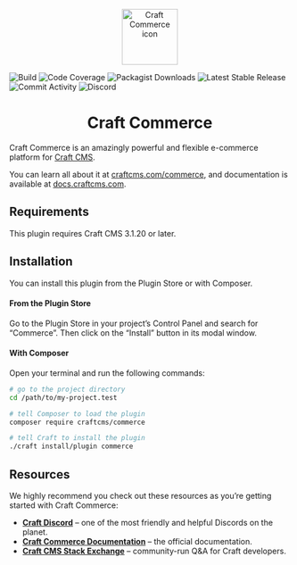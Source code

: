 <p align="center"><img src="./src/icon.svg" width="100" height="100" alt="Craft Commerce icon"></p>

![Build](https://img.shields.io/travis/com/craftcms/commerce/feature/tests.svg?label=Build&link=https://travis-ci.com/craftcms/commerce)
![Code Coverage](https://img.shields.io/codecov/c/github/craftcms/commerce/feature/tests.svg?label=Code%20Coverage&link=https://codecov.io/gh/craftcms/commerce)
![Packagist Downloads](https://img.shields.io/packagist/dt/craftcms/commerce.svg?label=Packagist%20Downloads&link=https://packagist.org/packages/craftcms/commerce)
![Latest Stable Release](https://img.shields.io/github/tag/craftcms/commerce.svg?label=Latest%20Stable%20Release&link=https://github.com/craftcms/commerce/releases)
![Commit Activity](https://img.shields.io/github/commit-activity/m/craftcms/commerce.svg?label=Commit%20Activity&link=https://github.com/craftcms/commerce/commits/develop)
![Discord](https://img.shields.io/discord/456442477667418113.svg?label=Discord&link=https://craftcms.com/discord)

<h1 align="center">Craft Commerce</h1>

Craft Commerce is an amazingly powerful and flexible e-commerce platform for [Craft CMS](https://craftcms.com).

You can learn all about it at [craftcms.com/commerce](https://craftcms.com/commerce), and documentation is available at [docs.craftcms.com](https://docs.craftcms.com/commerce/v2/).

## Requirements

This plugin requires Craft CMS 3.1.20 or later.

## Installation

You can install this plugin from the Plugin Store or with Composer.

#### From the Plugin Store

Go to the Plugin Store in your project’s Control Panel and search for “Commerce”. Then click on the “Install” button in its modal window.

#### With Composer

Open your terminal and run the following commands:

```bash
# go to the project directory
cd /path/to/my-project.test

# tell Composer to load the plugin
composer require craftcms/commerce

# tell Craft to install the plugin
./craft install/plugin commerce
```

## Resources

We highly recommend you check out these resources as you’re getting started with Craft Commerce:

- **[Craft Discord](https://craftcms.com/discord)** – one of the most friendly and helpful Discords on the planet.
- **[Craft Commerce Documentation](https://docs.craftcms.com/commerce/v2/)** – the official documentation.
- **[Craft CMS Stack Exchange](http://craftcms.stackexchange.com/)** – community-run Q&A for Craft developers.
